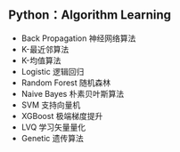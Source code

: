 Python：Algorithm Learning 
 ------
 * Back Propagation 神经网络算法
 * K-最近邻算法
 * K-均值算法
 * Logistic 逻辑回归
 * Random Forest 随机森林 
 * Naive Bayes 朴素贝叶斯算法
 * SVM 支持向量机 
 * XGBoost 极端梯度提升
 * LVQ 学习矢量量化
 * Genetic 遗传算法
